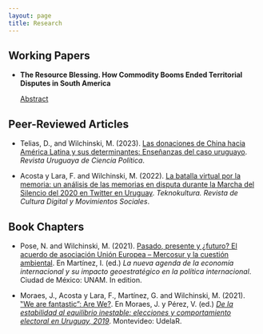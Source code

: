 ```yaml
---
layout: page
title: Research
---
```


<style>
/* Apply only to this page */
.research-content {
  max-width: 1200px;   /* wider text area */
  margin: 0 auto;      /* keep centered */
}
</style>

<div class="research-content">

## Working Papers

+ **The Resource Blessing. How Commodity Booms Ended Territorial Disputes in South America**

    <a href="javascript:void(0)" onclick="toggleAbstract('abstract1')">Abstract</a>

  <div id="abstract1" style="display:none; margin-top:8px;">
  Many accounts characterize economic expansion in Latin America as a delayed process because of the protracted political turmoil following independence conflicts. In this paper, I argue that the political order that allowed business to thrive since the late 19th century was endogenous to economic opportunities triggered by the “first globalization” (1870–1914). Capital-intensive commodity booms significantly raised the opportunity cost of unresolved territorial disputes over territories rich in or highly suitable for these commodities. As large amounts of capital were needed to capitalize on these new economic opportunities, states faced mounting pressure to reach agreements over the establishment of stable borders, reducing the jurisdictional and policy uncertainties that unresolved territorial disputes implied for doing business in these regions. Empirically, the article examines how the Amazon Rubber Boom (1889-1912) accelerated the end of South American territorial disputes over territories highly suitable for the growth of para rubber. Survival analysis exploiting exogenous variation in land suitability for para rubber across disputed territories and rubber pricing across time supports the hypothesis that increases in rubber pricing accelerated the resolution of disputes over territories suitable for rubber and not over other disputed territories. The study aims to contribute to our understanding of the interplay between economic and political development, contributing specifically to the literature on state formation, territorial claims, and the resource curse.
  </div>

## Peer-Reviewed Articles

+ Telias, D., and Wilchinski, M. (2023). [Las donaciones de China hacia América Latina y sus determinantes: Enseñanzas del caso uruguayo](https://marcelowilchinski.github.io/china/). *Revista Uruguaya de Ciencia Política*.

+ Acosta y Lara, F. and Wilchinski, M. (2022). [La batalla virtual por la memoria: un análisis de las memorias en disputa durante la Marcha del Silencio del 2020 en Twitter en Uruguay](https://marcelowilchinski.github.io/marcha/). *Teknokultura. Revista de Cultura Digital y Movimientos Sociales*.

## Book Chapters

+ Pose, N. and Wilchinski, M. (2021). [Pasado, presente y ¿futuro? El acuerdo de asociación Unión Europea – Mercosur y la cuestión ambiental](https://marcelowilchinski.github.io/MercosurUE/). En Martínez, I. (ed.) *La nueva agenda de la economía internacional y su impacto geoestratégico en la política internacional*. Ciudad de México: UNAM. In edition.

+ Moraes, J., Acosta y Lara, F., Martínez, G. and Wilchinski, M. (2021). [‟We are fantastic”: Are We?](https://marcelowilchinski.github.io/fantastic/). En Moraes, J. y Pérez, V. (ed.) *[De la estabilidad al equilibrio inestable: elecciones y comportamiento electoral en Uruguay, 2019](http://isbn.bibna.gub.uy/catalogo.php?mode=detalle&nt=42860)*. Montevideo: UdelaR.

<!--
## Other works

+ Wilchinski, M. (2022). [Islas de democracia. Geografía, fronteras y regímenes militares](https://marcelowilchinski.github.io/DPEI/). Monografía final para la obtención del Diploma de Estudios Internacionales. Facultad de Ciencias Sociales - UdelaR. Montevideo, Uruguay. [English version](https://marcelowilchinski.github.io/DPEIen/).

+ Wilchinski, M. (2020). [Evaluación de la política de protección de datos personales en la Administración Central de la República Oriental del Uruguay](https://marcelowilchinski.github.io/TesisLic/). Monografía final para la obtención de la Licenciatura en Ciencia Política. Facultad de Ciencias Sociales - UdelaR. Montevideo, Uruguay.
-->

</div>

<script>
function toggleAbstract(id) {
  var el = document.getElementById(id);
  el.style.display = (el.style.display === "none") ? "block" : "none";
}
</script>
